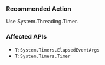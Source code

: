 ### Recommended Action
Use System.Threading.Timer.

### Affected APIs
* `T:System.Timers.ElapsedEventArgs`
* `T:System.Timers.Timer`
